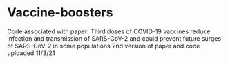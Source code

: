 # Vaccine-boosters
Code associated with paper: Third doses of COVID-19 vaccines reduce infection and transmission of SARS-CoV-2 and could prevent future surges of SARS-CoV-2 in some populations
2nd version of paper and code uploaded 11/3/21
